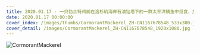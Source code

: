 ```yaml
---
title: 2020.01.17 - 一只勃兰特鸬鹚在洛杉矶海岸石油钻塔下的一群太平洋鲭鱼中觅食，加利福尼亚 (© Alex Mustard/Minden Pictures)
date: 2020.01.17 00:00:00
cover_index: /images/thumbs/CormorantMackerel_ZH-CN1167678548_533x300.jpg
cover_detail: /images/CormorantMackerel_ZH-CN1167678548_1920x1080.jpg
---
```


![CormorantMackerel](/images/CormorantMackerel_ZH-CN1167678548_1920x1080.jpg)
